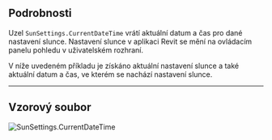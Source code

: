 ## Podrobnosti
Uzel `SunSettings.CurrentDateTime` vrátí aktuální datum a čas pro dané nastavení slunce. Nastavení slunce v aplikaci Revit se mění na ovládacím panelu pohledu v uživatelském rozhraní.

V níže uvedeném příkladu je získáno aktuální nastavení slunce a také aktuální datum a čas, ve kterém se nachází nastavení slunce.
___
## Vzorový soubor

![SunSettings.CurrentDateTime](./Revit.Elements.SunSettings.CurrentDateTime_img.jpg)
